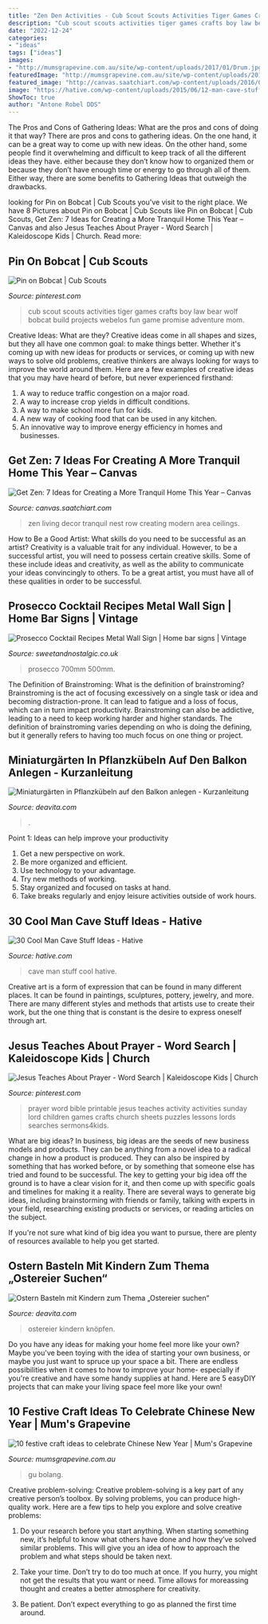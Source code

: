 ```yaml
---
title: "Zen Den Activities - Cub Scout Scouts Activities Tiger Games Crafts Boy Law Bear Wolf Bobcat Build Projects Webelos Fun Game Promise Adventure Mom"
description: "Cub scout scouts activities tiger games crafts boy law bear wolf bobcat build projects webelos fun game promise adventure mom"
date: "2022-12-24"
categories:
- "ideas"
tags: ["ideas"]
images:
- "http://mumsgrapevine.com.au/site/wp-content/uploads/2017/01/Drum.jpg"
featuredImage: "http://mumsgrapevine.com.au/site/wp-content/uploads/2017/01/Drum.jpg"
featured_image: "http://canvas.saatchiart.com/wp-content/uploads/2016/01/zen-living-room-decor-row-house-nest.jpg"
image: "https://hative.com/wp-content/uploads/2015/06/12-man-cave-stuff-ideas.jpg"
ShowToc: true
author: "Antone Robel DDS"
---
```



The Pros and Cons of Gathering Ideas: What are the pros and cons of doing it that way?
There are pros and cons to gathering ideas. On the one hand, it can be a great way to come up with new ideas. On the other hand, some people find it overwhelming and difficult to keep track of all the different ideas they have. either because they don’t know how to organized them or because they don’t have enough time or energy to go through all of them. Either way, there are some benefits to Gathering Ideas that outweigh the drawbacks.

	

		
looking for Pin on Bobcat | Cub Scouts you've visit to the right place. We have 8 Pictures about Pin on Bobcat | Cub Scouts like Pin on Bobcat | Cub Scouts, Get Zen: 7 Ideas for Creating a More Tranquil Home This Year – Canvas and also Jesus Teaches About Prayer - Word Search | Kaleidoscope Kids | Church. Read more:
		
    
## Pin On Bobcat | Cub Scouts

<img loading=lazy src="https://i.pinimg.com/736x/8b/a9/a7/8ba9a7d937153dba14d97fc8f2ad096a.jpg" onerror="this.onerror=null;this.src='https://tse4.mm.bing.net/th?id=OIP.PGJG7CM39IEEKoWdBcxbjQAAAA&amp;pid=15.1';" alt="Pin on Bobcat | Cub Scouts">

_Source: pinterest.com_

>cub scout scouts activities tiger games crafts boy law bear wolf bobcat build projects webelos fun game promise adventure mom. 

	

Creative Ideas: What are they?
Creative ideas come in all shapes and sizes, but they all have one common goal: to make things better. Whether it's coming up with new ideas for products or services, or coming up with new ways to solve old problems, creative thinkers are always looking for ways to improve the world around them. Here are a few examples of creative ideas that you may have heard of before, but never experienced firsthand: 
1. A way to reduce traffic congestion on a major road.
2. A way to increase crop yields in difficult conditions.
3. A way to make school more fun for kids.
4. A new way of cooking food that can be used in any kitchen.
5. An innovative way to improve energy efficiency in homes and businesses.

    
## Get Zen: 7 Ideas For Creating A More Tranquil Home This Year – Canvas

<img loading=lazy src="http://canvas.saatchiart.com/wp-content/uploads/2016/01/zen-living-room-decor-row-house-nest.jpg" onerror="this.onerror=null;this.src='https://tse1.mm.bing.net/th?id=OIP.sgLzDdUIq-VbnTj4jy3_tgHaLI&amp;pid=15.1';" alt="Get Zen: 7 Ideas for Creating a More Tranquil Home This Year – Canvas">

_Source: canvas.saatchiart.com_

>zen living decor tranquil nest row creating modern area ceilings. 

	

How to Be a Good Artist: What skills do you need to be successful as an artist?
Creativity is a valuable trait for any individual. However, to be a successful artist, you will need to possess certain creative skills. Some of these include ideas and creativity, as well as the ability to communicate your ideas convincingly to others. To be a great artist, you must have all of these qualities in order to be successful.

    
## Prosecco Cocktail Recipes Metal Wall Sign | Home Bar Signs | Vintage

<img loading=lazy src="https://33.cdn.ekm.net/ekmps/shops/sweet/images/prosecco-cocktail-recipes-metal-wall-sign-4-sizes--sign-size-jumbo-500mm-x-700mm-10429-p.jpg?v=922021-132523" onerror="this.onerror=null;this.src='https://tse3.mm.bing.net/th?id=OIP.rEI13uJ5SDZOHnaITx5WvgHaK9&amp;pid=15.1';" alt="Prosecco Cocktail Recipes Metal Wall Sign | Home bar signs | Vintage">

_Source: sweetandnostalgic.co.uk_

>prosecco 700mm 500mm. 

	

The Definition of Brainstroming: What is the definition of brainstroming?
Brainstroming is the act of focusing excessively on a single task or idea and becoming distraction-prone. It can lead to fatigue and a loss of focus, which can in turn impact productivity. Brainstroming can also be addictive, leading to a need to keep working harder and higher standards. The definition of brainstroming varies depending on who is doing the defining, but it generally refers to having too much focus on one thing or project.

    
## Miniaturgärten In Pflanzkübeln Auf Den Balkon Anlegen - Kurzanleitung

<img loading=lazy src="https://deavita.com/wp-content/uploads/2013/04/miniaturgaerten-in-pflanzkuebeln-park-thema-teich-sitzbank-blau-bonsai.jpg" onerror="this.onerror=null;this.src='https://tse1.mm.bing.net/th?id=OIP.PCGnHSLW4zWoxRpRxPLh3AHaFj&amp;pid=15.1';" alt="Miniaturgärten in Pflanzkübeln auf den Balkon anlegen - Kurzanleitung">

_Source: deavita.com_

>. 

	

Point 1: Ideas can help improve your productivity
1. Get a new perspective on work.
2. Be more organized and efficient.
3. Use technology to your advantage.
4. Try new methods of working.
5. Stay organized and focused on tasks at hand.
6. Take breaks regularly and enjoy leisure activities outside of work hours.

    
## 30 Cool Man Cave Stuff Ideas - Hative

<img loading=lazy src="https://hative.com/wp-content/uploads/2015/06/12-man-cave-stuff-ideas.jpg" onerror="this.onerror=null;this.src='https://tse4.mm.bing.net/th?id=OIP.dvJ2GNnzEK2IqDl4kylH8gHaGL&amp;pid=15.1';" alt="30 Cool Man Cave Stuff Ideas - Hative">

_Source: hative.com_

>cave man stuff cool hative. 

	

Creative art is a form of expression that can be found in many different places. It can be found in paintings, sculptures, pottery, jewelry, and more. There are many different styles and methods that artists use to create their work, but the one thing that is constant is the desire to express oneself through art.

    
## Jesus Teaches About Prayer - Word Search | Kaleidoscope Kids | Church

<img loading=lazy src="https://i.pinimg.com/736x/1d/f0/eb/1df0eb00e6312cb176ea2c0a6c631ccb--prayer-games-for-youth-prayer-activities-for-kids.jpg?b=t" onerror="this.onerror=null;this.src='https://tse3.mm.bing.net/th?id=OIP.7nsp9fjGWtODYf5dh0an4AHaJ-&amp;pid=15.1';" alt="Jesus Teaches About Prayer - Word Search | Kaleidoscope Kids | Church">

_Source: pinterest.com_

>prayer word bible printable jesus teaches activity activities sunday lord children games crafts church sheets puzzles lessons lords searches sermons4kids. 

	

What are big ideas?
In business, big ideas are the seeds of new business models and products. They can be anything from a novel idea to a radical change in how a product is produced. They can also be inspired by something that has worked before, or by something that someone else has tried and found to be successful. 
The key to getting your big idea off the ground is to have a clear vision for it, and then come up with specific goals and timelines for making it a reality. There are several ways to generate big ideas, including brainstorming with friends or family, talking with experts in your field, researching existing products or services, or reading articles on the subject. 

If you're not sure what kind of big idea you want to pursue, there are plenty of resources available to help you get started.

    
## Ostern Basteln Mit Kindern Zum Thema „Ostereier Suchen“

<img loading=lazy src="https://deavita.com/wp-content/uploads/2015/01/ostern-basteln-mit-kindern-ostereier-deko-bild-knoepfe-bunt-watte-plueschdraht.jpg" onerror="this.onerror=null;this.src='https://tse2.mm.bing.net/th?id=OIP.bMSvFWT5rhowbVTy6KdDkwHaEl&amp;pid=15.1';" alt="Ostern Basteln mit Kindern zum Thema „Ostereier suchen“">

_Source: deavita.com_

>ostereier kindern knöpfen. 

	

Do you have any ideas for making your home feel more like your own? Maybe you've been toying with the idea of starting your own business, or maybe you just want to spruce up your space a bit. There are endless possibilities when it comes to how to improve your home- especially if you're creative and have some handy supplies at hand. Here are 5 easyDIY projects that can make your living space feel more like your own!

    
## 10 Festive Craft Ideas To Celebrate Chinese New Year | Mum&#039;s Grapevine

<img loading=lazy src="http://mumsgrapevine.com.au/site/wp-content/uploads/2017/01/Drum.jpg" onerror="this.onerror=null;this.src='https://tse3.mm.bing.net/th?id=OIP.tyXHmjQDzRy9JsSpGHKEOgHaE8&amp;pid=15.1';" alt="10 festive craft ideas to celebrate Chinese New Year | Mum&#039;s Grapevine">

_Source: mumsgrapevine.com.au_

>gu bolang. 

	

Creative problem-solving:
Creative problem-solving is a key part of any creative person’s toolbox. By solving problems, you can produce high-quality work. Here are a few tips to help you explore and solve creative problems:
1) Do your research before you start anything. When starting something new, it’s helpful to know what others have done and how they’ve solved similar problems. This will give you an idea of how to approach the problem and what steps should be taken next.

2) Take your time. Don’t try to do too much at once. If you hurry, you might not get the results that you want or need. Time allows for moreassing thought and creates a better atmosphere for creativity.

3) Be patient. Don’t expect everything to go as planned the first time around.

